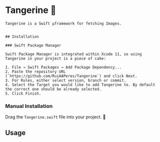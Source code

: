 # Tangerine 🍊


    Tangerine is a Swift µframework for fetching Images. 
    
    
    ## Installation 
    
    ### Swift Package Manager
    
    Swift Package Manager is integrated within Xcode 11, so using Tangerine in your project is a piece of cake:
    
    1. File → Swift Packages → Add Package Dependency...
    2. Paste the repository URL (`https://github.com/RuiAAPeres/Tangerine`) and click Next.
    3. For Rules, either select version, branch or commit.
    4. Select the Target you would like to add Tangerine to. By default the correct one should be already selected.
    5. Click Finish.

### Manual Installation

Drag the `Tangerine.swift` file into your project. 🍊
    
## Usage 
